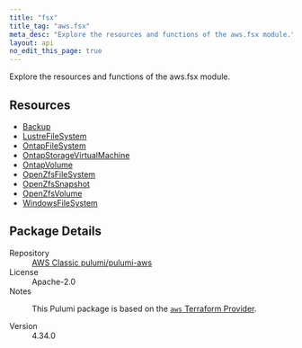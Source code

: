```yaml
---
title: "fsx"
title_tag: "aws.fsx"
meta_desc: "Explore the resources and functions of the aws.fsx module."
layout: api
no_edit_this_page: true
---
```


<!-- WARNING: this file was generated by Pulumi Docs Generator. -->
<!-- Do not edit by hand unless you're certain you know what you are doing! -->

Explore the resources and functions of the aws.fsx module.

<h2 id="resources">Resources</h2>
<ul class="api">
    <li><a href="backup/" title="Backup"><span class="api-symbol api-symbol--resource"></span>Backup</a></li>
    <li><a href="lustrefilesystem/" title="LustreFileSystem"><span class="api-symbol api-symbol--resource"></span>LustreFileSystem</a></li>
    <li><a href="ontapfilesystem/" title="OntapFileSystem"><span class="api-symbol api-symbol--resource"></span>OntapFileSystem</a></li>
    <li><a href="ontapstoragevirtualmachine/" title="OntapStorageVirtualMachine"><span class="api-symbol api-symbol--resource"></span>OntapStorageVirtualMachine</a></li>
    <li><a href="ontapvolume/" title="OntapVolume"><span class="api-symbol api-symbol--resource"></span>OntapVolume</a></li>
    <li><a href="openzfsfilesystem/" title="OpenZfsFileSystem"><span class="api-symbol api-symbol--resource"></span>OpenZfsFileSystem</a></li>
    <li><a href="openzfssnapshot/" title="OpenZfsSnapshot"><span class="api-symbol api-symbol--resource"></span>OpenZfsSnapshot</a></li>
    <li><a href="openzfsvolume/" title="OpenZfsVolume"><span class="api-symbol api-symbol--resource"></span>OpenZfsVolume</a></li>
    <li><a href="windowsfilesystem/" title="WindowsFileSystem"><span class="api-symbol api-symbol--resource"></span>WindowsFileSystem</a></li>
</ul>

<h2 id="package-details">Package Details</h2>
<dl class="package-details">
	<dt>Repository</dt>
	<dd><a href="https://github.com/pulumi/pulumi-aws">AWS Classic pulumi/pulumi-aws</a></dd>
	<dt>License</dt>
	<dd>Apache-2.0</dd>
	<dt>Notes</dt>
	<dd><p>This Pulumi package is based on the <a href="https://github.com/hashicorp/terraform-provider-aws"><code>aws</code> Terraform Provider</a>.</p>
</dd>
	<dt>Version</dt>
	<dd>4.34.0</dd>
</dl>

